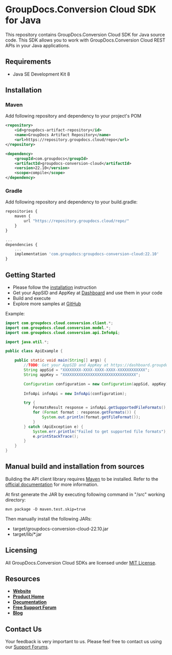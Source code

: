 # GroupDocs.Conversion Cloud SDK for Java

This repository contains GroupDocs.Conversion Cloud SDK for Java source code. This SDK allows you to work with GroupDocs.Conversion Cloud REST APIs in your Java applications.

## Requirements

* Java SE Development Kit 8

## Installation

### Maven

Add following repository and dependency to your project's POM

```xml
<repository>
    <id>groupdocs-artifact-repository</id>
    <name>GroupDocs Artifact Repository</name>
    <url>https://repository.groupdocs.cloud/repo</url>
</repository>
```

```xml
<dependency>
    <groupId>com.groupdocs</groupId>
    <artifactId>groupdocs-conversion-cloud</artifactId>
    <version>22.10</version>
    <scope>compile</scope>
</dependency>
```

### Gradle

Add following repository and dependency to your build.gradle:

```javascript
repositories {
    maven {
        url "https://repository.groupdocs.cloud/repo/"
    }
}

...
dependencies {
    ...
    implementation 'com.groupdocs:groupdocs-conversion-cloud:22.10'
}
```

## Getting Started

* Please follow the [installation](#installation) instruction
* Get your AppSID and AppKey at [Dashboard](https://dashboard.groupdocs.cloud) and use them in your code
* Build and execute
* Explore more samples at [GitHub](https://github.com/groupdocs-conversion-cloud/groupdocs-conversion-cloud-java-samples)

Example:

```java
import com.groupdocs.cloud.conversion.client.*;
import com.groupdocs.cloud.conversion.model.*;
import com.groupdocs.cloud.conversion.api.InfoApi;

import java.util.*;

public class ApiExample {

    public static void main(String[] args) {
        //TODO: Get your AppSID and AppKey at https://dashboard.groupdocs.cloud (free registration is required).
        String appSid = "XXXXXXXX-XXXX-XXXX-XXXX-XXXXXXXXXXXX";
        String appKey = "XXXXXXXXXXXXXXXXXXXXXXXXXXXXXXXX";

        Configuration configuration = new Configuration(appSid, appKey);
        
        InfoApi infoApi = new InfoApi(configuration);

        try {
            FormatsResult response = infoApi.getSupportedFileFormats();
            for (Format format : response.getFormats()) {
                System.out.println(format.getFileFormat());
            }
        } catch (ApiException e) {
            System.err.println("Failed to get supported file formats");
            e.printStackTrace();
        }
    }
}
```

## Manual build and installation from sources

Building the API client library requires [Maven](https://maven.apache.org/) to be installed.
Refer to the [official documentation](https://maven.apache.org/plugins/maven-deploy-plugin/usage.html) for more information.

At first generate the JAR by executing following command in "/src" working directory:

```shell
mvn package -D maven.test.skip=true
```

Then manually install the following JARs:

* target/groupdocs-conversion-cloud-22.10.jar
* target/lib/*.jar

## Licensing

All GroupDocs.Conversion Cloud SDKs are licensed under [MIT License](LICENSE).

## Resources

* [**Website**](https://www.groupdocs.cloud)
* [**Product Home**](https://products.groupdocs.cloud/conversion)
* [**Documentation**](https://docs.groupdocs.cloud/conversion/)
* [**Free Support Forum**](https://forum.groupdocs.cloud/c/conversion)
* [**Blog**](https://blog.groupdocs.cloud/category/conversion)

## Contact Us

Your feedback is very important to us. Please feel free to contact us using our [Support Forums](https://forum.groupdocs.cloud/c/conversion).

